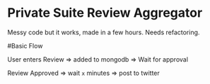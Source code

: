 # Private Suite Review Aggregator

Messy code but it works, made in a few hours. Needs refactoring.

#Basic Flow

User enters Review => added to mongodb => Wait for approval

Review Approved => wait `x` minutes => post to twitter